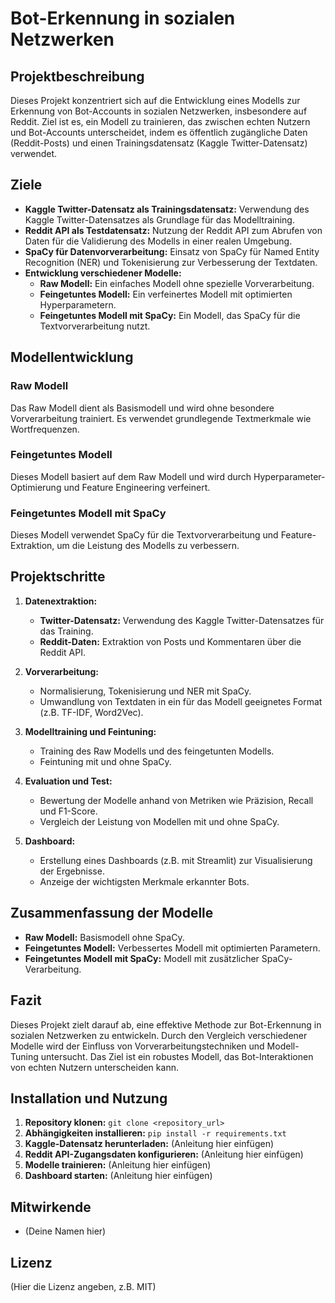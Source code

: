 # Bot-Erkennung in sozialen Netzwerken

## Projektbeschreibung

Dieses Projekt konzentriert sich auf die Entwicklung eines Modells zur Erkennung von Bot-Accounts in sozialen Netzwerken, insbesondere auf Reddit. Ziel ist es, ein Modell zu trainieren, das zwischen echten Nutzern und Bot-Accounts unterscheidet, indem es öffentlich zugängliche Daten (Reddit-Posts) und einen Trainingsdatensatz (Kaggle Twitter-Datensatz) verwendet.

## Ziele

*   **Kaggle Twitter-Datensatz als Trainingsdatensatz:** Verwendung des Kaggle Twitter-Datensatzes als Grundlage für das Modelltraining.
*   **Reddit API als Testdatensatz:** Nutzung der Reddit API zum Abrufen von Daten für die Validierung des Modells in einer realen Umgebung.
*   **SpaCy für Datenvorverarbeitung:** Einsatz von SpaCy für Named Entity Recognition (NER) und Tokenisierung zur Verbesserung der Textdaten.
*   **Entwicklung verschiedener Modelle:**
    *   **Raw Modell:** Ein einfaches Modell ohne spezielle Vorverarbeitung.
    *   **Feingetuntes Modell:** Ein verfeinertes Modell mit optimierten Hyperparametern.
    *   **Feingetuntes Modell mit SpaCy:** Ein Modell, das SpaCy für die Textvorverarbeitung nutzt.

## Modellentwicklung

### Raw Modell

Das Raw Modell dient als Basismodell und wird ohne besondere Vorverarbeitung trainiert. Es verwendet grundlegende Textmerkmale wie Wortfrequenzen.

### Feingetuntes Modell

Dieses Modell basiert auf dem Raw Modell und wird durch Hyperparameter-Optimierung und Feature Engineering verfeinert.

### Feingetuntes Modell mit SpaCy

Dieses Modell verwendet SpaCy für die Textvorverarbeitung und Feature-Extraktion, um die Leistung des Modells zu verbessern.

## Projektschritte

1.  **Datenextraktion:**
    *   **Twitter-Datensatz:** Verwendung des Kaggle Twitter-Datensatzes für das Training.
    *   **Reddit-Daten:** Extraktion von Posts und Kommentaren über die Reddit API.

2.  **Vorverarbeitung:**
    *   Normalisierung, Tokenisierung und NER mit SpaCy.
    *   Umwandlung von Textdaten in ein für das Modell geeignetes Format (z.B. TF-IDF, Word2Vec).

3.  **Modelltraining und Feintuning:**
    *   Training des Raw Modells und des feingetunten Modells.
    *   Feintuning mit und ohne SpaCy.

4.  **Evaluation und Test:**
    *   Bewertung der Modelle anhand von Metriken wie Präzision, Recall und F1-Score.
    *   Vergleich der Leistung von Modellen mit und ohne SpaCy.

5.  **Dashboard:**
    *   Erstellung eines Dashboards (z.B. mit Streamlit) zur Visualisierung der Ergebnisse.
    *   Anzeige der wichtigsten Merkmale erkannter Bots.

## Zusammenfassung der Modelle

*   **Raw Modell:** Basismodell ohne SpaCy.
*   **Feingetuntes Modell:** Verbessertes Modell mit optimierten Parametern.
*   **Feingetuntes Modell mit SpaCy:** Modell mit zusätzlicher SpaCy-Verarbeitung.

## Fazit

Dieses Projekt zielt darauf ab, eine effektive Methode zur Bot-Erkennung in sozialen Netzwerken zu entwickeln. Durch den Vergleich verschiedener Modelle wird der Einfluss von Vorverarbeitungstechniken und Modell-Tuning untersucht. Das Ziel ist ein robustes Modell, das Bot-Interaktionen von echten Nutzern unterscheiden kann.

## Installation und Nutzung

1.  **Repository klonen:** `git clone <repository_url>`
2.  **Abhängigkeiten installieren:** `pip install -r requirements.txt`
3.  **Kaggle-Datensatz herunterladen:** (Anleitung hier einfügen)
4.  **Reddit API-Zugangsdaten konfigurieren:** (Anleitung hier einfügen)
5.  **Modelle trainieren:** (Anleitung hier einfügen)
6.  **Dashboard starten:** (Anleitung hier einfügen)

## Mitwirkende

*   (Deine Namen hier)

## Lizenz

(Hier die Lizenz angeben, z.B. MIT)
